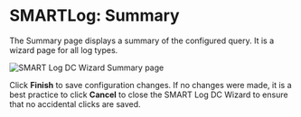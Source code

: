 # SMARTLog: Summary

The Summary page displays a summary of the configured query. It is a wizard page for all log types.

![SMART Log DC Wizard Summary page](/img/product_docs/accessanalyzer/admin/datacollector/adinventory/summary.webp)

Click **Finish** to save configuration changes. If no changes were made, it is a best practice to
click **Cancel** to close the SMART Log DC Wizard to ensure that no accidental clicks are saved.
